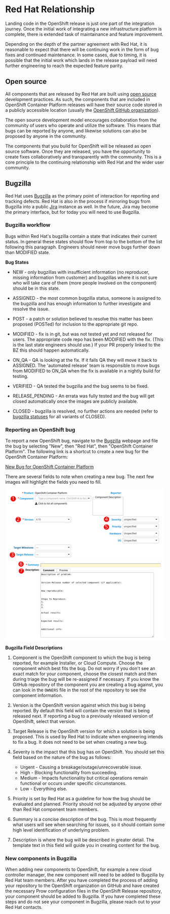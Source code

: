 # Red Hat Relationship

Landing code in the OpenShift release is just one part of the integration
journey. Once the initial work of integrating a new infrastructure platform
is complete, there is extended task of maintainance and feature improvement.

Depending on the depth of the partner agreement with Red Hat, it is
reasonable to expect that there will be continuing work in the form of bug
fixes and continued maintenance. In some cases, due to timing, it is possible
that the initial work which lands in the release payload will need further
engineering to reach the expected feature parity.

## Open source

All components that are released by Red Hat are built using [open source][oss]
development practices. As such, the components that are included in
OpenShift Container Platform releases will have their source code stored in
a publicly accessible location (usually the
[OpenShift GitHub organization][github]).

The open source development model encourages collaboration from the community
of users who operate and utilize the software. This means that bugs can be
reported by anyone, and likewise solutions can also be proposed by anyone in
the community.

The components that you build for OpenShift will be released as open source
software. Once they are released, you have the opportunity to create fixes
collaboratively and transparently with the community. This is a core principle
to the continuing relationship with Red Hat and the wider user community.

## Bugzilla

Red Hat uses [Bugzilla][bugzilla] as the primary point of interaction for
reporting and tracking defects. Red Hat is also in the process if mirroring
bugs from Bugzilla into a public [Jira][jira] instance as well. In the
future, Jira may become the primary interface, but for today you will need
to use Bugzilla.

### Bugzilla workflow

Bugs within Red Hat's bugzilla contain a state that indicates their current
status. In general these states should flow from top to the bottom of the
list following this paragraph. Engineers should never move bugs further down
than MODIFIED state.

**Bug States**

* NEW - only bugzillas with insufficient information (no reproducer, missing
  information from customer) and bugzillas where it is not sure who will take
  care of them (more people involved on the component) should be in this state.

* ASSIGNED - the most common bugzilla status, someone is assigned to the
  bugzilla and has enough information to further investigate and resolve the issue.

* POST - a patch or solution believed to resolve this matter has been proposed
  (POSTed) for inclusion to the appropriate git repo.

* MODIFIED - fix is in git, but was not tested yet and not released for users.
  The appropriate code repo has been MODIFIED with the fix. (This is the last
  state engineers should use.) If your PR properly linked to the BZ this should
  happen automatically.

* ON_QA - QA is looking at the fix. If it fails QA they will move it back to
  ASSIGNED. The 'automated release' team is responsible to move bugs from
  MODIFIED to ON_QA when the fix is available in a nightly build for testing.

* VERIFIED - QA tested the bugzilla and the bug seems to be fixed.

* RELEASE_PENDING - An errata was fully tested and the bug will get closed
  automatically once the images are publicly available.

* CLOSED - bugzilla is resolved, no further actions are needed (refer to
  [bugzilla statuses][bz-statuses] for all variants of CLOSED).

###  Reporting an OpenShift bug

To report a new OpenShift bug, navigate to the [Bugzilla][bugzilla] webpage
and file the bug by selecting "New", then "Red Hat", then "OpenShift
Container Platform". The following link is a shortcut to create a new bug for
the OpenShift Container Platform:

[New Bug for OpenShift Container Platform][new-bug-link]

There are several fields to note when creating a new bug. The next few images
will highlight the fields you need to fill.

![bugzilla fields 1](bugzilla1.svg)
![bugzilla fields 2](bugzilla2.svg)

**Bugzilla Field Descriptions**

1. Component is the OpenShift component to which the bug is being reported, for
  example Installer, or Cloud Compute. Choose the component which best fits
  the bug. Do not worry if you don't see an exact match for your component,
  choose the closest match and then during triage the bug will be re-assigned
  if necessary. If you know the GitHub repository of the component you are
  creating a bug against, you can look in the `OWNERS` file in the root of the
  repository to see the component information.

2. Version is the OpenShift version against which this bug is being reported.
  By default this field will contain the version that is being released next.
  If reporting a bug to a previously released version of OpenShift, select that
  version.

3. Target Release is the OpenShift version for which a solution is being
  proposed. This is used by Red Hat to indicate when engineering intends to
  fix a bug. It does not need to be set when creating a new bug.

4. Severity is the impact that this bug has on OpenShift. You should set this
  field based on the nature of the bug as follows:

    * Urgent - Causing a breakage/outage/unrecoverable issue.
    * High - Blocking functionality from succeeding.
    * Medium - Impacts functionality but critical operations remain functional
      or occurs under specific circumstances.
    * Low - Everything else.

5. Priority is set by Red Hat as a guideline for how the bug should be
  evaluated and planned. Priority should not be adjusted by anyone other than
  Red Hat component team members.

6. Summary is a concise description of the bug. This is most frequently what
  users will see when searching for issues, so it should contain some high
  level identification of underlying problem.

7. Description is where the bug will be described in greater detail. The
  template text in this field will guide you in creating content for the bug.

### New components in Bugzilla

When adding new components to OpenShift, for example a new cloud controller
manager, the new component will need to be added to Bugzilla by Red Hat team
members. After you have completed the process of adding your repository to
the OpenShift organization on GitHub and have created the necessary Prow
configuration files in the OpenShift Release repository, your component should
be added to Bugzilla. If you have completed these steps and do not see your
component in Bugzilla, please reach out to your Red Hat contacts.

[bugzilla]: https://bugzilla.redhat.com
[jira]: https://issues.redhat.com
[new-bug-link]: https://bugzilla.redhat.com/enter_bug.cgi?product=OpenShift%20Container%20Platform
[bz-statuses]: https://bugzilla.redhat.com/page.cgi?id=fields.html#status
[oss]: https://www.redhat.com/en/topics/open-source/what-is-open-source
[github]: https://github.com/openshift
